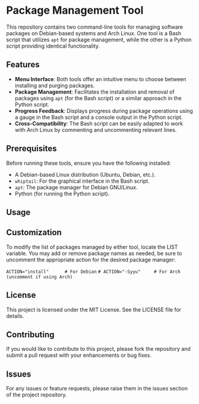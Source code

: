 # Package Management Tool

This repository contains two command-line tools for managing software packages on Debian-based systems and Arch Linux. One tool is a Bash script that utilizes `apt` for package management, while the other is a Python script providing identical functionality.

## Features

- **Menu Interface**: Both tools offer an intuitive menu to choose between installing and purging packages.
- **Package Management**: Facilitates the installation and removal of packages using `apt` (for the Bash script) or a similar approach in the Python script.
- **Progress Feedback**: Displays progress during package operations using a gauge in the Bash script and a console output in the Python script.
- **Cross-Compatibility**: The Bash script can be easily adapted to work with Arch Linux by commenting and uncommenting relevant lines.

## Prerequisites

Before running these tools, ensure you have the following installed:

- A Debian-based Linux distribution (Ubuntu, Debian, etc.).
- `whiptail`: For the graphical interface in the Bash script.
- `apt`: The package manager for Debian GNU/Linux.
- Python (for running the Python script).

## Usage

## Customization

To modify the list of packages managed by either tool, locate the LIST variable. You may add or remove package names as needed, be sure to uncomment the appropriate action for the desired package manager:

`ACTION="install"      # For Debian`
`# ACTION="-Syyu"     # For Arch (uncomment if using Arch)`

## License

This project is licensed under the MIT License. See the LICENSE file for details.

## Contributing

If you would like to contribute to this project, please fork the repository and submit a pull request with your enhancements or bug fixes.

## Issues

For any issues or feature requests, please raise them in the issues section of the project repository.
